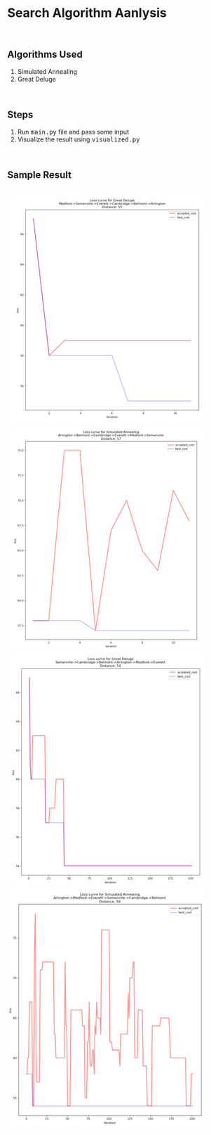 <h1>Search Algorithm Aanlysis</h1>
<br>
<div>
    <h2>Algorithms Used</h2>
    <ol>
        <li>Simulated Annealing</li>
        <li>Great Deluge</li>
    </ol>
</div>
<br>
<div>
    <h2>Steps</h2>
    <ol>
        <li>Run <samp>main.py</samp> file and pass some input</li>
        <li>Visualize the result using <samp>visualized.py</samp></li>
    </ol>
</div>
<br>
<div>
    <h2>Sample Result</h2>
    <br>
    <img src='img/sample1.png' >
    <br>
    <img src='img/sample2.png'>
    <br>
    <img src='img/sample3.png'>
    <br>
    <img src='img/sample4.png' >
</div>
